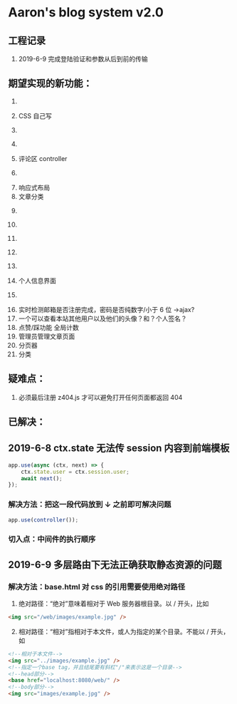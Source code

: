 # Aaron's blog system v2.0

## 工程记录

1. 2019-6-9 完成登陆验证和参数从后到前的传输

## 期望实现的新功能：

1. ~~~采用数据库~~~
2. CSS 自己写
3. ~~~textarea 有 md 功能~~~
4. ~~~登陆状态保持 koa-session~~~
5. 评论区 controller
6. ~~~文章 controller~~~
7. 响应式布局
8. 文章分类
9. ~~~bcrypt 加密密码，实现了一半，考虑匹配密码的问题~~~
10. ~~~koa 有没有像 express 那样的 router.post('/users/logout', auth, async (req, res) =>? ~~~
11. ~~~数据库操作学 node 课的~~~
12. ~~~加一个 node 课的 middlewares 的 authentication？~~~
13. ~~~controllers 文件夹里面的东西，分开存放，user，article，index~~~
14. 个人信息界面
15. ~~~实现登陆前导航条右侧登陆/注册，登陆后是“欢迎回来，xxx” 想法：1. toggle 2. 新建一个 block 用 if 判断~~~
16. 实时检测邮箱是否注册完成，密码是否纯数字/小于 6 位 ->ajax?  
17. 一个可以查看本站其他用户以及他们的头像？和？个人签名？  
18. 点赞/踩功能 全局计数  
19. 管理员管理文章页面  
20. 分页器  
21. 分类

## 疑难点：

1. 必须最后注册 z404.js 才可以避免打开任何页面都返回 404

## 已解决：

## 2019-6-8 ctx.state 无法传 session 内容到前端模板

```javascript
app.use(async (ctx, next) => {
    ctx.state.user = ctx.session.user;
    await next();
});
```

### 解决方法：把这一段代码放到 ↓ 之前即可解决问题

```javascript
app.use(controller());
```

### 切入点：中间件的执行顺序

## 2019-6-9 多层路由下无法正确获取静态资源的问题

### 解决方法：base.html 对 css 的引用需要使用绝对路径

1. 绝对路径：“绝对”意味着相对于 Web 服务器根目录。以 / 开头，比如

```html
<img src="/web/images/example.jpg" />
```

2. 相对路径：“相对”指相对于本文件，或人为指定的某个目录。不能以 / 开头，如

```html
<!--相对于本文件-->
<img src="../images/example.jpg" />
<!--指定一个base tag，并且结尾要有斜杠"/"来表示这是一个目录-->
<!--head部分-->
<base href="localhost:8080/web/" />
<!--body部分-->
<img src="images/example.jpg" />
```

